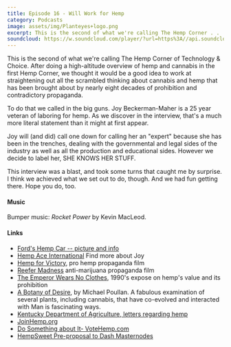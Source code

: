 ```yaml
---
title: Episode 16 - Will Work for Hemp
category: Podcasts
image: assets/img/Planteyes+logo.png
excerpt: This is the second of what we're calling The Hemp Corner . . . we thought it would be a good idea to work at straightening out all the scrambled thinking about cannabis and hemp that has been brought about by nearly eight decades of prohibition and contradictory propaganda.
soundcloud: https://w.soundcloud.com/player/?url=https%3A//api.soundcloud.com/tracks/313522471
---
```


This is the second of what we're calling The Hemp Corner of Technology & Choice. After doing a high-altitude overview of hemp and cannabis in the first Hemp Corner, we thought it would be a good idea to work at straightening out all the scrambled thinking about cannabis and hemp that has been brought about by nearly eight decades of prohibition and contradictory propaganda.

To do that we called in the big guns. Joy Beckerman-Maher is a 25 year veteran of laboring for hemp. As we discover in the interview, that's a much more literal statement than it might at first appear.

Joy will (and did) call one down for calling her an "expert" because she has been in the trenches, dealing with the governmental and legal sides of the industry as well as all the production and educational sides. However we decide to label her, SHE KNOWS HER STUFF.

This interview was a blast, and took some turns that caught me by surprise. I think we achieved what we set out to do, though. And we had fun getting there. Hope you do, too.

#### Music

Bumper music: *Rocket Power* by Kevin MacLeod.

#### Links

- [Ford's Hemp Car -- picture and info](http://www.hiddenmysteries.org/conspiracy/facts/fordhemp.html)
- [Hemp Ace International](http://www.hempace.com) Find more about Joy
- [Hemp for Victory](https://www.youtube.com/watch?v=d3rolyiTPr0), pro hemp propaganda film
- [Reefer Madness](https://www.youtube.com/watch?v=VruJdM-CaeM) anti-marijuana propaganda film
- [The Emperor Wears No Clothes](https://www.amazon.com/s/ref=nb_sb_ss_i_4_15?url=search-alias%3Daps&field-keywords=the+emperor+wears+no+clothes+by+jack+herer&sprefix=the+emperor+wea%2Caps%2C674&crid=U6FCNWYM2YLT), 1990's expose on hemp's value and its prohibition
- [A Botany of Desire](https://www.amazon.com/s/ref=nb_sb_ss_c_1_9?url=search-alias%3Daps&field-keywords=botany+of+desire&sprefix=botany+of%2Caps%2C375&crid=20RTZVSCYTV7Y&rh=i%3Aaps%2Ck%3Abotany+of+desire), by Michael Poullan. A fabulous examination of several plants, including cannabis, that have co-evolved and interacted with Man is fascinating ways.
- [Kentucky Department of Agriculture, letters regarding hemp](http://www.kyagr.com/search.html?q=letters+about+hemp)
- [JoinHemp.org](https://thehia.org/join-us)
- [Do Something about It- VoteHemp.com](http://votehemp.com)
- [HempSweet Pre-proposal to Dash Masternodes](http://bit.ly/DashMNproposal)
